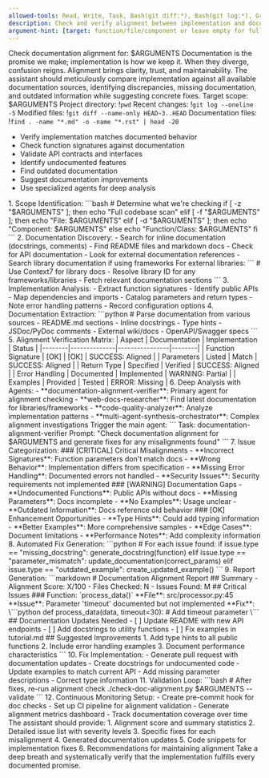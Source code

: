 ```yaml
---
allowed-tools: Read, Write, Task, Bash(git diff:*), Bash(git log:*), Grep, Glob, WebFetch, mcp__firecrawl-mcp__firecrawl_scrape, mcp__context7__get-library-docs, mcp__context7__resolve-library-id
description: Check and verify alignment between implementation and documentation
argument-hint: [target: function/file/component or leave empty for full scan]
---
```

Check documentation alignment for: $ARGUMENTS
<ultrathink>
Documentation is the promise we make; implementation is how we keep it. When they diverge, confusion reigns. Alignment brings clarity, trust, and maintainability.
</ultrathink>
<megaexpertise type="documentation-alignment-specialist">
The assistant should meticulously compare implementation against all available documentation sources, identifying discrepancies, missing documentation, and outdated information while suggesting concrete fixes.
</megaexpertise>
<context>
Target scope: $ARGUMENTS
Project directory: !`pwd`
Recent changes: !`git log --oneline -5`
Modified files: !`git diff --name-only HEAD~3..HEAD`
Documentation files: !`find . -name "*.md" -o -name "*.rst" | head -20`
</context>
<requirements>
- Verify implementation matches documented behavior
- Check function signatures against documentation
- Validate API contracts and interfaces
- Identify undocumented features
- Find outdated documentation
- Suggest documentation improvements
- Use specialized agents for deep analysis
</requirements>
<actions>
1. Scope Identification:
 ```bash
 # Determine what we're checking
 if [ -z "$ARGUMENTS" ]; then
 echo "Full codebase scan"
 elif [ -f "$ARGUMENTS" ]; then
 echo "File: $ARGUMENTS"
 elif [ -d "$ARGUMENTS" ]; then
 echo "Component: $ARGUMENTS"
 else
 echo "Function/Class: $ARGUMENTS"
 fi
 ```
2. Documentation Discovery:
 - Search for inline documentation (docstrings, comments)
 - Find README files and markdown docs
 - Check for API documentation
 - Look for external documentation references
 - Search library documentation if using frameworks
 For external libraries:
 ```
 # Use Context7 for library docs
 - Resolve library ID for any frameworks/libraries
 - Fetch relevant documentation sections
 ```
3. Implementation Analysis:
 - Extract function signatures
 - Identify public APIs
 - Map dependencies and imports
 - Catalog parameters and return types
 - Note error handling patterns
 - Record configuration options
4. Documentation Extraction:
 ```python
 # Parse documentation from various sources
 - README.md sections
 - Inline docstrings
 - Type hints
 - JSDoc/PyDoc comments
 - External wiki/docs
 - OpenAPI/Swagger specs
 ```
5. Alignment Verification Matrix:
 | Aspect | Documentation | Implementation | Status |
 |--------|--------------|----------------|--------|
 | Function Signature | [OK] | [OK] | SUCCESS: Aligned |
 | Parameters | Listed | Match | SUCCESS: Aligned |
 | Return Type | Specified | Verified | SUCCESS: Aligned |
 | Error Handling | Documented | Implemented | WARNING: Partial |
 | Examples | Provided | Tested | ERROR: Missing |
6. Deep Analysis with Agents:
 - **documentation-alignment-verifier**: Primary agent for alignment checking
 - **web-docs-researcher**: Find latest documentation for libraries/frameworks
 - **code-quality-analyzer**: Analyze implementation patterns
 - **multi-agent-synthesis-orchestrator**: Complex alignment investigations
 Trigger the main agent:
 ```
 Task: documentation-alignment-verifier
 Prompt: "Check documentation alignment for $ARGUMENTS and generate fixes for any misalignments found"
 ```
7. Issue Categorization:
 ### [CRITICAL] Critical Misalignments
 - **Incorrect Signatures**: Function parameters don't match docs
 - **Wrong Behavior**: Implementation differs from specification
 - **Missing Error Handling**: Documented errors not handled
 - **Security Issues**: Security requirements not implemented
 ### [WARNING] Documentation Gaps
 - **Undocumented Functions**: Public APIs without docs
 - **Missing Parameters**: Docs incomplete
 - **No Examples**: Usage unclear
 - **Outdated Information**: Docs reference old behavior
 ### [OK] Enhancement Opportunities
 - **Type Hints**: Could add typing information
 - **Better Examples**: More comprehensive samples
 - **Edge Cases**: Document limitations
 - **Performance Notes**: Add complexity information
8. Automated Fix Generation:
 ```python
 # For each issue found:
 if issue.type == "missing_docstring":
 generate_docstring(function)
 elif issue.type == "parameter_mismatch":
 update_documentation(correct_params)
 elif issue.type == "outdated_example":
 create_updated_example()
 ```
9. Report Generation:
 ```markdown
 # Documentation Alignment Report
 ## Summary
 - Alignment Score: X/100
 - Files Checked: N
 - Issues Found: M
 ## Critical Issues
 ### Function: `process_data()`
 **File**: src/processor.py:45
 **Issue**: Parameter 'timeout' documented but not implemented
 **Fix**:
 \```python
 def process_data(data, timeout=30): # Add timeout parameter
 \```
 ## Documentation Updates Needed
 - [ ] Update README with new API endpoints
 - [ ] Add docstrings to utility functions
 - [ ] Fix examples in tutorial.md
 ## Suggested Improvements
 1. Add type hints to all public functions
 2. Include error handling examples
 3. Document performance characteristics
 ```
10. Fix Implementation:
 - Generate pull request with documentation updates
 - Create docstrings for undocumented code
 - Update examples to match current API
 - Add missing parameter descriptions
 - Correct type information
11. Validation Loop:
 ```bash
 # After fixes, re-run alignment check
 ./check-doc-alignment.py $ARGUMENTS --validate
 ```
12. Continuous Monitoring Setup:
 - Create pre-commit hook for doc checks
 - Set up CI pipeline for alignment validation
 - Generate alignment metrics dashboard
 - Track documentation coverage over time
</actions>
<output-format>
The assistant should provide:
1. Alignment score and summary statistics
2. Detailed issue list with severity levels
3. Specific fixes for each misalignment
4. Generated documentation updates
5. Code snippets for implementation fixes
6. Recommendations for maintaining alignment
</output-format>
Take a deep breath and systematically verify that the implementation fulfills every documented promise.